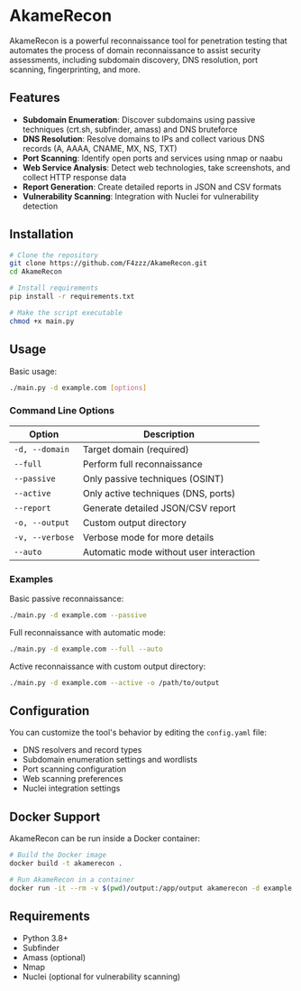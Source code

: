 # AkameRecon

AkameRecon is a powerful reconnaissance tool for penetration testing that automates the process of domain reconnaissance to assist security assessments, including subdomain discovery, DNS resolution, port scanning, fingerprinting, and more.

## Features

- **Subdomain Enumeration**: Discover subdomains using passive techniques (crt.sh, subfinder, amass) and DNS bruteforce
- **DNS Resolution**: Resolve domains to IPs and collect various DNS records (A, AAAA, CNAME, MX, NS, TXT)
- **Port Scanning**: Identify open ports and services using nmap or naabu
- **Web Service Analysis**: Detect web technologies, take screenshots, and collect HTTP response data
- **Report Generation**: Create detailed reports in JSON and CSV formats
- **Vulnerability Scanning**: Integration with Nuclei for vulnerability detection

## Installation

```bash
# Clone the repository
git clone https://github.com/F4zzz/AkameRecon.git
cd AkameRecon

# Install requirements
pip install -r requirements.txt

# Make the script executable
chmod +x main.py
```

## Usage

Basic usage:

```bash
./main.py -d example.com [options]
```

### Command Line Options

| Option | Description |
|--------|-------------|
| `-d, --domain` | Target domain (required) |
| `--full` | Perform full reconnaissance |
| `--passive` | Only passive techniques (OSINT) |
| `--active` | Only active techniques (DNS, ports) |
| `--report` | Generate detailed JSON/CSV report |
| `-o, --output` | Custom output directory |
| `-v, --verbose` | Verbose mode for more details |
| `--auto` | Automatic mode without user interaction |

### Examples

Basic passive reconnaissance:
```bash
./main.py -d example.com --passive
```

Full reconnaissance with automatic mode:
```bash
./main.py -d example.com --full --auto
```

Active reconnaissance with custom output directory:
```bash
./main.py -d example.com --active -o /path/to/output
```

## Configuration

You can customize the tool's behavior by editing the `config.yaml` file:

- DNS resolvers and record types
- Subdomain enumeration settings and wordlists
- Port scanning configuration
- Web scanning preferences
- Nuclei integration settings

## Docker Support

AkameRecon can be run inside a Docker container:

```bash
# Build the Docker image
docker build -t akamerecon .

# Run AkameRecon in a container
docker run -it --rm -v $(pwd)/output:/app/output akamerecon -d example.com --full
```

## Requirements

- Python 3.8+
- Subfinder
- Amass (optional)
- Nmap
- Nuclei (optional for vulnerability scanning)
